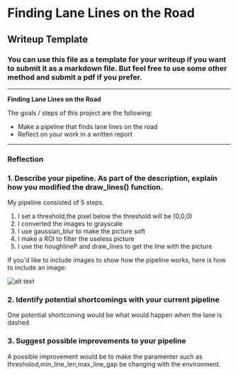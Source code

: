 # **Finding Lane Lines on the Road** 

## Writeup Template

### You can use this file as a template for your writeup if you want to submit it as a markdown file. But feel free to use some other method and submit a pdf if you prefer.

---

**Finding Lane Lines on the Road**

The goals / steps of this project are the following:
* Make a pipeline that finds lane lines on the road
* Reflect on your work in a written report


[//]: # (Image References)

[image1]: ./examples/grayscale.jpg "Grayscale"

---

### Reflection

### 1. Describe your pipeline. As part of the description, explain how you modified the draw_lines() function.

My pipeline consisted of 5 steps. 

1. I set a threshold,the pixel below the threshold will be (0,0,0)
2. I converted the images to grayscale
3. I use gaussian_blur to make the picture soft
4. I make a ROI to filter the useless picture
5. I use the houghlineP and draw_lines to get the line with the picture

If you'd like to include images to show how the pipeline works, here is how to include an image: 

![alt text](/Users/apple/Documents/Python/CarND-LaneLines-P1-master/result.jpg)


### 2. Identify potential shortcomings with your current pipeline


One potential shortcoming would be what would happen when the lane is dashed


### 3. Suggest possible improvements to your pipeline

A possible improvement would be to make the paramenter such as thresholod,min_line_len,max_line_gap be changing with the environment.




